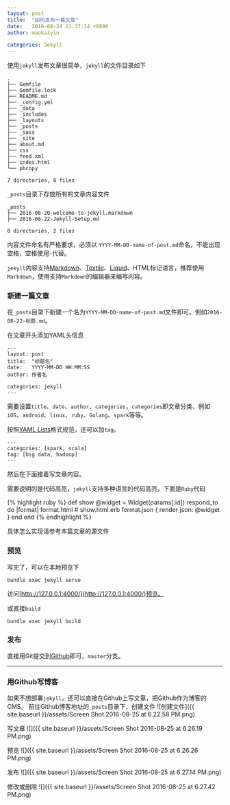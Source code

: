 ```yaml
---
layout: post
title:  "如何发布一篇文章"
date:   2016-08-24 11:37:14 +0800
author: maokaiyin

categories: Jekyll
---
```



使用`jekyll`发布文章很简单，`jekyll`的文件目录如下

````
.
├── Gemfile
├── Gemfile.lock
├── README.md
├── _config.yml
├── _data
├── _includes
├── _layouts
├── _posts
├── _sass
├── _site
├── about.md
├── css
├── feed.xml
├── index.html
└── pbcopy

7 directories, 8 files

````

`_posts`目录下存放所有的文章内容文件

````
_posts
├── 2016-08-20-welcome-to-jekyll.markdown
├── 2016-08-22-Jekyll-Setup.md

0 directories, 2 files

````

内容文件命名有严格要求，必须以 `YYYY-MM-DD-name-of-post.md`命名，不能出现空格，空格使用`-`代替。

`jekyll`内容支持[Markdown](https://daringfireball.net/projects/markdown/)、[Textile](https://txstyle.org/)、[Liquid](https://github.com/Shopify/liquid/wiki)、HTML标记语言，推荐使用`Markdown`，使用支持`Markdown`的编辑器来编写内容。

### 新建一篇文章
在`_posts`目录下新建一个名为`YYYY-MM-DD-name-of-post.md`文件即可。例如`2016-08-22-标题.md`。

在文章开头添加YAML头信息

````
---
layout: post
title:  "标题名"
date:   YYYY-MM-DD HH:MM:SS
author: 作者名

categories: jekyll
---
````
需要设置`title`、`date`、`author`、`categories`，`categories`即文章分类、例如`iOS`、`android`、`linux`、`ruby`、`Golang`、`spark`等等。

按照[YAML Lists](https://en.wikipedia.org/wiki/YAML#Lists)格式规范，还可以加`tag`。

````
---
categories: [spark, scala]
tag: [big data, hadoop]
---
````
然后在下面接着写文章内容。

需要说明的是代码高亮，`jekyll`支持多种语言的代码高亮，下面是`Ruby`代码

{% highlight ruby %}
def show
  @widget = Widget(params[:id])
  respond_to do |format|
    format.html # show.html.erb
    format.json { render json: @widget }
  end
end
{% endhighlight %}

具体怎么实现请参考本篇文章的源文件

### 预览
写完了，可以在本地预览下

	bundle exec jekyll serve

访问[http://127.0.0.1:4000/](http://127.0.0.1:4000/)预览。

或直接`build`

	bundle exec jekyll build

### 发布
直接用Git提交到[Github](https://github.com/AriadneThread/ariadnethread.github.io)即可，`master`分支。

---

### 用Github写博客
如果不想部署`jekyll`，还可以直接在Github上写文章，把Github作为博客的CMS。
前往Github博客地址的`_posts`目录下，创建文件
![创建文件]({{ site.baseurl }}/assets/Screen Shot 2016-08-25 at 6.22.58 PM.png)

写文章
![]({{ site.baseurl }}/assets/Screen Shot 2016-08-25 at 6.26.19 PM.png)

预览
![]({{ site.baseurl }}/assets/Screen Shot 2016-08-25 at 6.26.26 PM.png)

发布
![]({{ site.baseurl }}/assets/Screen Shot 2016-08-25 at 6.27.14 PM.png)

修改或删除
![]({{ site.baseurl }}/assets/Screen Shot 2016-08-25 at 6.27.42 PM.png)
